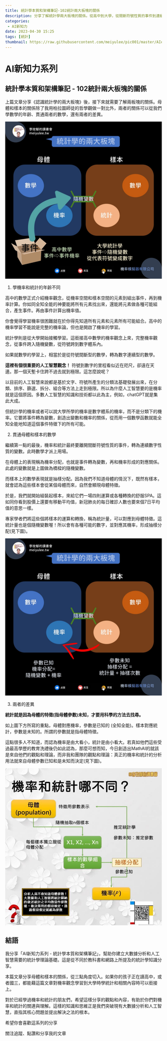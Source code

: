 ```yaml
---
title: 統計學本質和架構筆記-102統計兩大板塊的關係
description: 分享了解統計學兩大板塊的關係。從高中到大學，從間斷符號性質的事件到連續數字性質的數字，兩者對母體特徵是否已知而成為不同的分析方法。
categories:
 - AI新知力
date: 2023-04-30 15:25
tags: [統計]
thumbnail: https://raw.githubusercontent.com/meiyulee/pic001/master/AIecon/%E6%8A%95%E5%BD%B1%E7%89%873.JPG
---
```


# AI新知力系列

## 統計學本質和架構筆記 - 102統計兩大板塊的關係

上篇文章分享《認識統計學的兩大板塊》後，接下來就需要了解兩板塊的關係。母體和樣本的關係除了我用柏拉圖師徒的哲學觀做一對比外，兩者的關係可以從我們學數學的年齡、貫通兩者的數學，還有兩者的差異。

![](https://raw.githubusercontent.com/meiyulee/pic001/master/AIecon/%E6%8A%95%E5%BD%B1%E7%89%875.JPG)


1. 學機率和統計的年齡不同

高中的數學正式介紹機率觀念，從機率空間和樣本空間的元素到組出事件，再到機率計算。你如同全知全能的神要能將所有元素找出來，還能將元素做各種可能組合，產生事件。再由事件計算出機率值。

你會覺得學習機率很困難就在於你得先知道所有元素和元素所有可能組合。高中的機率學習不能說是完整的機率論，但也是開啟了機率的學習。

統計學則是從大學開始接觸學習。這銜接高中數學的機率觀念上來，完整機率觀念，從事件跨入隨機變數，從符號跨到數字體系內。

如果就數學的學習上，相當於是從符號間斷型的數學，轉為數字連續型的數學。

**這裡有個很重要的人工智慧觀念！** 符號到數字的里程看似近在咫尺，卻遠在天邊。那一個天塹卡住跨不過去就到極限。這怎麼說呢？

以目前的人工智慧來說都是基於文字、符號所產生的分類法基礎發展出來，在分類、排序、篩選、拆分、組合等方法上走到極限。所以為什麼人工智慧要的是機率就是這個原因。多數人工智慧的知識和技術都以此為主，例如，chatGPT就是集此大成。

但統計學的機率或者可以說大學所學的機率是數字體系的機率，而不是分類下的機率。它要將事件轉為變數，創造出變數和機率的關係，從而用一個數學函數就能全知全能地知道這個事件特徵下的所有可能。

2. 貫通母體和樣本的數學

繼續第一點的最後，機率和統計最終要離開間斷符號性質的事件，轉為連續數字性質的變數。此時數學才派上用場。

在母體上的表現稱為機率分配，也就是事件轉為變數，再和機率形成的對應關係。此處的變數就是上圖做為橋樑的隨機變數。

而樣本上的數學表現就是抽樣分配。因為我們不知道母體的情況下，既然有樣本，就會認為這些樣本會從某個母體而來，自然會顯現母體特徵。

於是，我們就開始組裝起樣本，來給它們一場四則運算或各種轉換的舒服SPA。這如同你看到股價上還要有移動平均值，新冠肺炎的每日確診人數也要來個7日平均值的意思一樣。

專家學者們將這些個將樣本的運算和轉換，稱為統計量，可以對應到母體特徵。這統計量也是個隨機變數喔！所以會有各種可能的數字，並對應其機率，形成抽樣分配(見下圖)。


![](https://raw.githubusercontent.com/meiyulee/pic001/master/AIecon/%E6%8A%95%E5%BD%B1%E7%89%874.JPG)

3. 兩者的差異

**統計就是因為母體的特徵(指母體參數)未知，才要用科學的方法去找尋。**

如上圖下方所寫的重點，母體對應機率，參數是已知的 (全知全能)。樣本對應統計，參數是未知的。所謂的參數就是指母體特徵。

這點很多人不知道，而認為機率是由大看小，統計是由小看大。若真如他們這些受過最高學歷的教育洗禮後仍如此認為，那麼可想而知，今日創造出MathAI的就該是來自他們的觀點和理論，而非我和團隊的觀點和理論：真正的機率和統計的分析用法就來自母體參數已知和是未知而決定(見下圖)。

![](https://raw.githubusercontent.com/meiyulee/pic001/master/AIecon/4658106636572961940_n.jpg)

## 結語

我分享「AI新知力系列 - 統計學本質和架構筆記」，幫助你建立大數據分析和人工智慧需要的統計學理論基礎。這是從不同於教科書和網路上所提及的統計學知識分享。

本篇文章分享母體和樣本的關係，從三點角度切入。如果你的孩子正在讀高中，或者國三，都能藉這篇文章對機率觀念學習到大學時學統計和相關內容時可以銜接上。

對於已經學過機率和統計的朋友們，希望這樣分享的觀點和內容，有助於你們對機率和統計的關連與理解。這樣的知識和思維正是我們突破現有大數據分析和人工智慧，直指其核心問題並提出解決之法的根本。


希望你會喜歡這系列的分享

關注追蹤、點讚和分享我的文章


